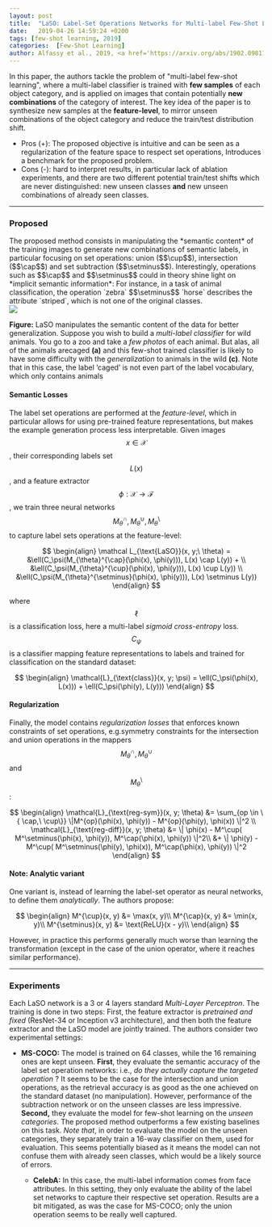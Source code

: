 ```yaml
---
layout: post
title:  "LaSO: Label-Set Operations Networks for Multi-label Few-Shot Learning"
date:   2019-04-26 14:59:24 +0200
tags: [few-shot learning, 2019]
categories:  [Few-Shot Learning]
author: Alfassy et al., 2019, <a href='https://arxiv.org/abs/1902.09811' target='_blank'>[link]</a>
---
```




<div class="summary">
In this paper, the authors tackle the problem of "multi-label few-shot learning", where a multi-label classifier is trained with <b>few samples</b> of each object category, and is applied on images that contain potentially <b>new combinations</b> of the category of interest. The key idea of the paper is to synthesize new samples at the <b>feature-level</b>, to mirror unseen combinations of the object category and reduce the train/test distribution shift.
<ul>
<li><span class="procons">Pros (+):</span> The proposed objective is intuitive and can be seen as a regularization of the feature space to respect set operations, Introduces a benchmark for the proposed problem.</li>
<li><span class="procons">Cons (-):</span> hard to interpret results, in particular lack of ablation experiments, and there are two different potential train/test shifts which are never distinguished: new unseen classes <b>and</b> new unseen combinations of already seen classes.</li>
</ul>
</div>

---

<h3 class="section proposed"> Proposed </h3>
The proposed method consists in manipulating the *semantic content* of the training images to generate new combinations of semantic labels, in particular focusing on set operations: union ($$\cup$$), intersection ($$\cap$$) and set subtraction ($$\setminus$$). Interestingly, operations such as $$\cap$$ and $$\setminus$$ could in theory shine light on *implicit semantic information*: For instance, in a task of animal classification, the operation `zebra` $$\setminus$$ `horse` describes the attribute `striped`, which is not one of the original classes.


<div class="figure">
<img src="{{ site.baseurl }}/images/posts/laso.png">
<p><b>Figure:</b>  LaSO manipulates the semantic content of the data for better generalization. Suppose you wish to build a <i>multi-label classifier</i> for wild animals. You go to a zoo and take a <i>few photos</i> of each animal. But alas, all of the animals arecaged <b>(a)</b> and this few-shot trained classifier is likely to have some difficulty with the <i>generalization</i> to animals in the wild <b>(c)</b>. Note that in this case, the label ‘caged’ is not even part of the label vocabulary, which only contains animals</p>
</div>


#### Semantic Losses
The label set operations are performed at the *feature-level*, which in particular allows for using pre-trained feature representations, but makes the example generation process less interpretable. Given images $$x \in \mathcal X$$, their corresponding labels set $$L(x)$$, and a feature extractor $$\phi: \mathcal X \rightarrow \mathcal F$$, we train three neural networks $$M_{\theta}^{\cap}, M_{\theta}^{\cup}, M_{\theta}^{\setminus}$$ to capture label sets operations at the feature-level:

$$
\begin{align}
\mathcal L_{\text{LaSO}}(x, y;\ \theta) = &\ell(C_\psi(M_{\theta}^{\cap}(\phi(x), \phi(y))), L(x) \cap L(y)) + \\
&\ell(C_\psi(M_{\theta}^{\cup}(\phi(x), \phi(y))), L(x) \cup L(y)) \\
&\ell(C_\psi(M_{\theta}^{\setminus}(\phi(x), \phi(y))), L(x) \setminus L(y))
\end{align}
$$

where $$\ell$$ is a classification loss, here a multi-label *sigmoid cross-entropy* loss. $$C_\psi$$ is  a classifier mapping feature representations to labels and trained for classification on the standard dataset:

$$
\begin{align}
\mathcal{L}_{\text{class}}(x, y; \psi) = \ell(C_\psi(\phi(x), L(x))) + \ell(C_\psi(\phi(y), L(y)))
\end{align}
$$


#### Regularization
Finally, the model contains *regularization losses* that enforces known constraints of set operations, e.g.symmetry constraints for the intersection and union operations in the mappers $$M_\theta^\cap, M_\theta^\cup$$ and $$M_\theta^\setminus$$:

$$
\begin{align}
\mathcal{L}_{\text{reg-sym}}(x, y; \theta) &= \sum_{op \in \{ \cap,\ \cup\}} \|M^{op}(\phi(x), \phi(y)) - M^{op}(\phi(y), \phi(x)) \|^2 \\
\mathcal{L}_{\text{reg-diff}}(x, y; \theta) &= \| \phi(x) - M^\cup( M^\setminus(\phi(x), \phi(y)), M^\cap(\phi(x), \phi(y)) \|^2\\
 &+ \| \phi(y) - M^\cup( M^\setminus(\phi(y), \phi(x)), M^\cap(\phi(x), \phi(y)) \|^2
\end{align}
$$


#### Note: Analytic variant
One variant is, instead of learning the label-set operator as neural networks, to define them *analytically*. The authors propose:

$$
\begin{align}
M^{\cup}(x, y) &= \max(x, y)\\
M^{\cap}(x, y) &= \min(x, y)\\
M^{\setminus}(x, y) &= \text{ReLU}(x - y)\\
\end{align}
$$

However, in practice this performs generally much worse than learning the transformation (except in the case of the union operator, where it reaches similar performance).

---

<h3 class="section experiments"> Experiments </h3>

Each LaSO network is a 3 or 4 layers standard *Multi-Layer Perceptron*. The training is done in two steps: First, the feature extractor is  *pretrained and fixed* (ResNet-34 or Inception v3 architecture), and then both the feature extractor and the LaSO model are jointly trained. The authors consider two experimental settings:

  * **MS-COCO:** The model is trained on 64 classes, while the 16 remaining ones are kept unseen. **First**, they evaluate the semantic accuracy of the label set operation networks: i.e., *do they actually capture the targeted operation* ? It seems to be the case for the intersection and union operations, as the retrieval accuracy is as good as the one achieved on the standard dataset (no manipulation). However, performance of the subtraction network or on the unseen classes are less impressive. **Second,** they evaluate the model for few-shot learning on the *unseen categories*. The proposed method outperforms a few existing baselines on this task. *Note that*, in order to evaluate the model on the unseen categories, they separately train a 16-way classifier on them, used for evaluation. This seems potentially biased as it means the model can not confuse them with already seen classes, which would be a likely source of errors.
  
  
	  * **CelebA:** In this case, the multi-label information comes from face attributes. In this setting, they only evaluate the ability of the label set networks to capture their respective set operation. Results are a bit mitigated, as was the case for MS-COCO; only the union operation seems to be really well captured.

